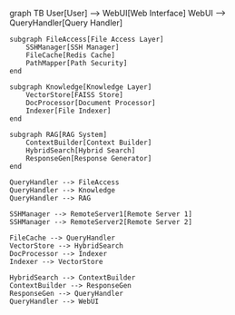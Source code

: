 graph TB
    User[User] --> WebUI[Web Interface]
    WebUI --> QueryHandler[Query Handler]
    
    subgraph FileAccess[File Access Layer]
        SSHManager[SSH Manager]
        FileCache[Redis Cache]
        PathMapper[Path Security]
    end

    subgraph Knowledge[Knowledge Layer]
        VectorStore[FAISS Store]
        DocProcessor[Document Processor]
        Indexer[File Indexer]
    end

    subgraph RAG[RAG System]
        ContextBuilder[Context Builder]
        HybridSearch[Hybrid Search]
        ResponseGen[Response Generator]
    end

    QueryHandler --> FileAccess
    QueryHandler --> Knowledge
    QueryHandler --> RAG
    
    SSHManager --> RemoteServer1[Remote Server 1]
    SSHManager --> RemoteServer2[Remote Server 2]
    
    FileCache --> QueryHandler
    VectorStore --> HybridSearch
    DocProcessor --> Indexer
    Indexer --> VectorStore
    
    HybridSearch --> ContextBuilder
    ContextBuilder --> ResponseGen
    ResponseGen --> QueryHandler
    QueryHandler --> WebUI
